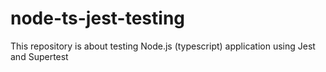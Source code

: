 # node-ts-jest-testing
This repository is about testing Node.js (typescript) application using Jest and Supertest
